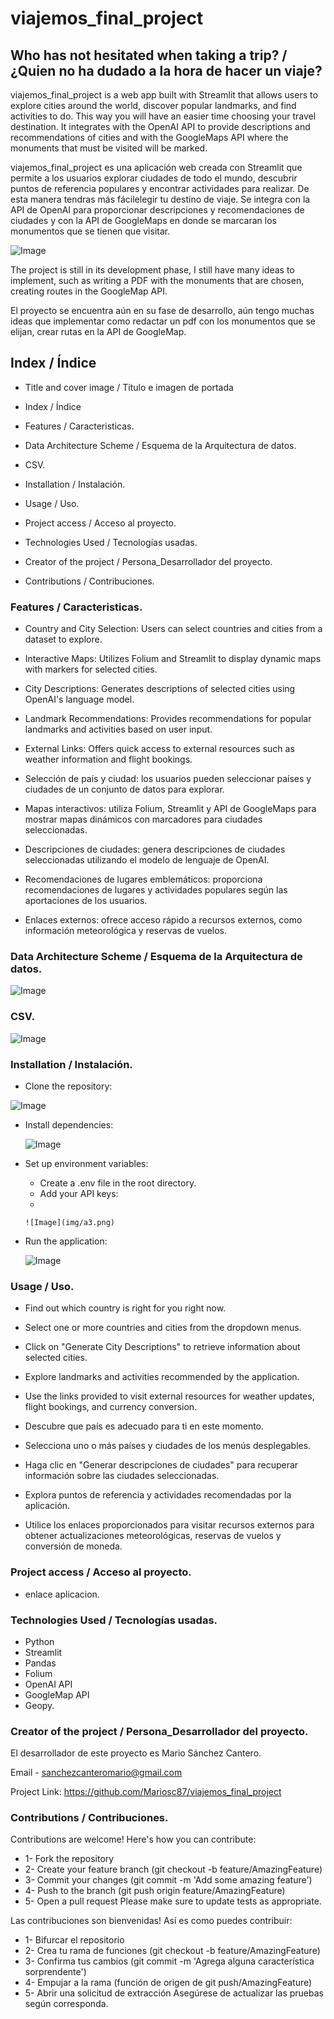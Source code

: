 # viajemos_final_project

## Who has not hesitated when taking a trip? / ¿Quien no ha dudado a la hora de hacer un viaje?

viajemos_final_project is a web app built with Streamlit that allows users to explore cities around the world, discover popular landmarks, and find activities to do. This way you will have an easier time choosing your travel destination. It integrates with the OpenAI API to provide descriptions and recommendations of cities and with the GoogleMaps API where the monuments that must be visited will be marked.

viajemos_final_project es una aplicación web creada con Streamlit que permite a los usuarios explorar ciudades de todo el mundo, descubrir puntos de referencia populares y encontrar actividades para realizar. De esta manera tendras más fácilelegir tu destino de viaje. Se integra con la API de OpenAI para proporcionar descripciones y recomendaciones de ciudades y con la API de GoogleMaps en donde se marcaran los monumentos que se tienen que visitar.


![Image](img/viajes.png)


The project is still in its development phase, I still have many ideas to implement, such as writing a PDF with the monuments that are chosen, creating routes in the GoogleMap API.

El proyecto se encuentra aún en su fase de desarrollo, aún tengo muchas ideas que implementar como redactar un pdf con los monumentos que se elijan, crear rutas en la API de GoogleMap.

## Index / Índice

*  Title and cover image / Título e imagen de portada

*  Index / Índice

*  Features / Caracteristicas.

*  Data Architecture Scheme / Esquema de la Arquitectura de datos.

*   CSV.

*   Installation / Instalación.

*  Usage / Uso.

*  Project access / Acceso al proyecto.

*  Technologies Used / Tecnologías usadas.

*  Creator of the project / Persona_Desarrollador del proyecto.

*  Contributions / Contribuciones.

### Features / Caracteristicas.

* Country and City Selection: Users can select countries and cities from a dataset to explore.
* Interactive Maps: Utilizes Folium and Streamlit to display dynamic maps with markers for selected cities.
* City Descriptions: Generates descriptions of selected cities using OpenAI's language model.
* Landmark Recommendations: Provides recommendations for popular landmarks and activities based on user input.
* External Links: Offers quick access to external resources such as weather information and flight bookings.

* Selección de país y ciudad: los usuarios pueden seleccionar países y ciudades de un conjunto de datos para explorar.
* Mapas interactivos: utiliza Folium, Streamlit y API de GoogleMaps para mostrar mapas dinámicos con marcadores para ciudades seleccionadas.
* Descripciones de ciudades: genera descripciones de ciudades seleccionadas utilizando el modelo de lenguaje de OpenAI.
* Recomendaciones de lugares emblemáticos: proporciona recomendaciones de lugares y actividades populares según las aportaciones de los usuarios.
* Enlaces externos: ofrece acceso rápido a recursos externos, como información meteorológica y reservas de vuelos.


### Data Architecture Scheme / Esquema de la Arquitectura de datos.

![Image](img/ARQUITECTURA_DE_DATOS.jpg)

### CSV.

![Image](img/csv_paises.png)

### Installation / Instalación.

* Clone the repository:
  
 ![Image](img/a1.png)


* Install dependencies:
  
  ![Image](img/a2.png)


* Set up environment variables:

    - Create a .env file in the root directory.
    - Add your API keys:
    - 
 
      ![Image](img/a3.png)


* Run the application:
  
  ![Image](img/a4.png)


### Usage / Uso.

* Find out which country is right for you right now.
* Select one or more countries and cities from the dropdown menus.
* Click on "Generate City Descriptions" to retrieve information about selected cities.
* Explore landmarks and activities recommended by the application.
* Use the links provided to visit external resources for weather updates, flight bookings, and currency conversion.

* Descubre que país es adecuado para ti en este momento.
* Selecciona uno o más países y ciudades de los menús desplegables.
* Haga clic en "Generar descripciones de ciudades" para recuperar información sobre las ciudades seleccionadas.
* Explora puntos de referencia y actividades recomendadas por la aplicación.
* Utilice los enlaces proporcionados para visitar recursos externos para obtener actualizaciones meteorológicas, reservas de vuelos y conversión de moneda.

### Project access / Acceso al proyecto.

* enlace aplicacion.

### Technologies Used / Tecnologías usadas.

* Python
* Streamlit
* Pandas
* Folium
* OpenAI API
* GoogleMap API
* Geopy.

### Creator of the project / Persona_Desarrollador del proyecto.

El desarrollador de este proyecto es Mario Sánchez Cantero.

Email - sanchezcanteromario@gmail.com

Project Link: https://github.com/Mariosc87/viajemos_final_project

### Contributions / Contribuciones.

Contributions are welcome! Here's how you can contribute:

* 1- Fork the repository
* 2- Create your feature branch (git checkout -b feature/AmazingFeature)
* 3- Commit your changes (git commit -m 'Add some amazing feature')
* 4- Push to the branch (git push origin feature/AmazingFeature)
* 5- Open a pull request 
Please make sure to update tests as appropriate.

Las contribuciones son bienvenidas! Así es como puedes contribuir:

* 1- Bifurcar el repositorio
* 2- Crea tu rama de funciones (git checkout -b feature/AmazingFeature)
* 3- Confirma tus cambios (git commit -m 'Agrega alguna característica sorprendente')
* 4- Empujar a la rama (función de origen de git push/AmazingFeature)
* 5- Abrir una solicitud de extracción 
Asegúrese de actualizar las pruebas según corresponda.
